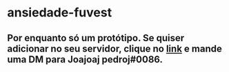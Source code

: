 # ansiedade-fuvest
## Por enquanto só um protótipo. Se quiser adicionar no seu servidor, clique no [link](https://discord.com/api/oauth2/authorize?client_id=939961089515458570&permissions=34816&scope=bot) e mande uma DM para Joajoaj pedroj#0086.
